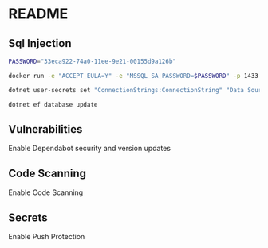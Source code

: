 # README

## Sql Injection

```bash
PASSWORD="33eca922-74a0-11ee-9e21-00155d9a126b"

docker run -e "ACCEPT_EULA=Y" -e "MSSQL_SA_PASSWORD=$PASSWORD" -p 1433:1433 --name sql-server -d mcr.microsoft.com/mssql/server:2022-latest

dotnet user-secrets set "ConnectionStrings:ConnectionString" "Data Source=localhost,1433;Initial Catalog=SqlInjection;User=sa;Password=$PASSWORD;TrustServerCertificate=True"

dotnet ef database update
```

## Vulnerabilities

Enable Dependabot security and version updates

## Code Scanning

Enable Code Scanning

## Secrets

Enable Push Protection
